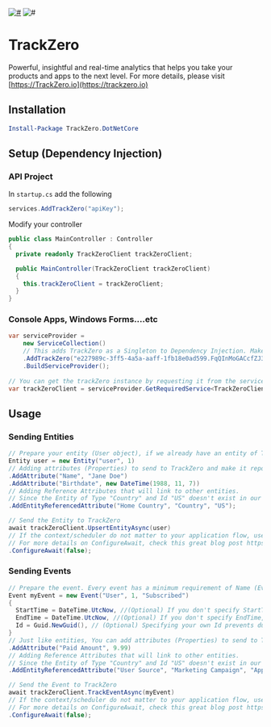 [![#](https://img.shields.io/nuget/v/Leira.TrackZero.NetCore.svg?style=flat-square)](https://www.nuget.org/packages/Leira.TrackZero.NetCore)
![#](https://img.shields.io/github/license/leiratech/TrackZero.DotNetCore?style=flat-square)

# TrackZero
Powerful, insightful and real-time analytics that helps you take your products and apps to the next level.
For more details, please visit [https://TrackZero.io](https://trackzero.io)

## Installation
``` powershell
Install-Package TrackZero.DotNetCore
```

## Setup (Dependency Injection)
### API Project

In `startup.cs` add the following

``` c#
services.AddTrackZero("apiKey");
```

Modify your controller
``` c#
public class MainController : Controller
{
  private readonly TrackZeroClient trackZeroClient;

  public MainController(TrackZeroClient trackZeroClient)
  {
    this.trackZeroClient = trackZeroClient;
  }
}
```

### Console Apps, Windows Forms....etc
``` c#
var serviceProvider =
    new ServiceCollection()
    // This adds TrackZero as a Singleton to Dependency Injection. Make sure to add your API Key
    .AddTrackZero("e227989c-3ff5-4a5a-aaff-1fb18e0ad599.FqQInMoGACcfZJ3DmqLjTfvrYBIuFlNM")
    .BuildServiceProvider();
    
// You can get the trackZero instance by requesting it from the service provider, or by adding the TrackZeroClient to the constructor class.
var trackZeroClient = serviceProvider.GetRequiredService<TrackZeroClient>();
```

## Usage
### Sending Entities
``` c#
// Prepare your entity (User object), if we already have an entity of Type "User" and Id 1, this will update the information stored in TrackZero with the ones we set here.
Entity user = new Entity("user", 1)
// Adding attributes (Properties) to send to TrackZero and make it reportable.
.AddAttribute("Name", "Jane Doe")
.AddAttribute("Birthdate", new DateTime(1988, 11, 7))
// Adding Reference Attributes that will link to other entities.
// Since the Entity of Type "Country" and Id "US" doesn't exist in our project, it will be created automatically. We will add more attributes to it later.
.AddEntityReferencedAttribute("Home Country", "Country", "US");

// Send the Entity to TrackZero
await trackZeroClient.UpsertEntityAsync(user)
// If the context/scheduler do not matter to your application flow, use ConfigureAwait(false) as it aids performance.
// For more details on ConfigureAwait, check this great blog post https://devblogs.microsoft.com/dotnet/configureawait-faq/
.ConfigureAwait(false);
```

### Sending Events
``` c#
// Prepare the event. Every event has a minimum requirement of Name (Event Name), and Emitter info (The entitiy that triggered the event).
Event myEvent = new Event("User", 1, "Subscribed")
{
  StartTime = DateTime.UtcNow, //(Optional) If you don't specify StartTime, it will be automatically set to the current time UTC
  EndTime = DateTime.UtcNow, //(Optional) If you don't specify EndTime, it will be automatically set to the current time UTC
  Id = Guid.NewGuid(), // (Optional) Specifying your own Id prevents duplication if it happens and you send this event again. When not specified, it will be automatically set to a NewGuid.
}
// Just like entities, You can add attributes (Properties) to send to TrackZero and make it reportable.
.AddAttribute("Paid Amount", 9.99)
// Adding Reference Attributes that will link to other entities.
// Since the Entity of Type "Country" and Id "US" doesn't exist in our project, it will be created automatically. We will add more attributes to it later.
.AddEntityReferencedAttribute("User Source", "Marketing Campaign", "Appstore Direct Marketing");

// Send the Event to TrackZero
await trackZeroClient.TrackEventAsync(myEvent)
// If the context/scheduler do not matter to your application flow, use ConfigureAwait(false) as it aids performance.
// For more details on ConfigureAwait, check this great blog post https://devblogs.microsoft.com/dotnet/configureawait-faq/
.ConfigureAwait(false);
```
